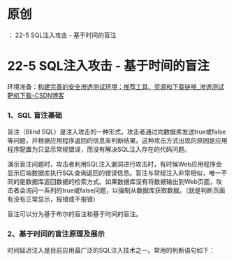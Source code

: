 # 原创
：  22-5 SQL注入攻击 - 基于时间的盲注

# 22-5 SQL注入攻击 - 基于时间的盲注

环境准备：[构建完善的安全渗透测试环境：推荐工具、资源和下载链接_渗透测试靶机下载-CSDN博客](https://blog.csdn.net/weixin_43263566/article/details/129031187)

### 1、SQL 盲注基础

盲注（Blind SQL）是注入攻击的一种形式，攻击者通过向数据库发送true或false等问题，并根据应用程序返回的信息来判断结果。这种攻击方式出现的原因是应用程序配置为只显示常规错误，而没有解决SQL注入存在的代码问题。

演示盲注问题时，攻击者利用SQL注入漏洞进行攻击时，有时候Web应用程序会显示后端数据库执行SQL查询返回的错误信息。盲注与常规注入非常相似，唯一不同的是数据库返回数据的检索方式。如果数据库没有将数据输出到Web页面，攻击者会询问一系列的true或false问题，以强制从数据库获取数据。（就是判断页面有没有正常显示，报错或不报错）

盲注可以分为基于布尔的盲注和基于时间的盲注。

### 2、基于时间的盲注原理及展示

时间延迟注入是目前应用最广泛的SQL注入技术之一。常用的判断语句如下：
